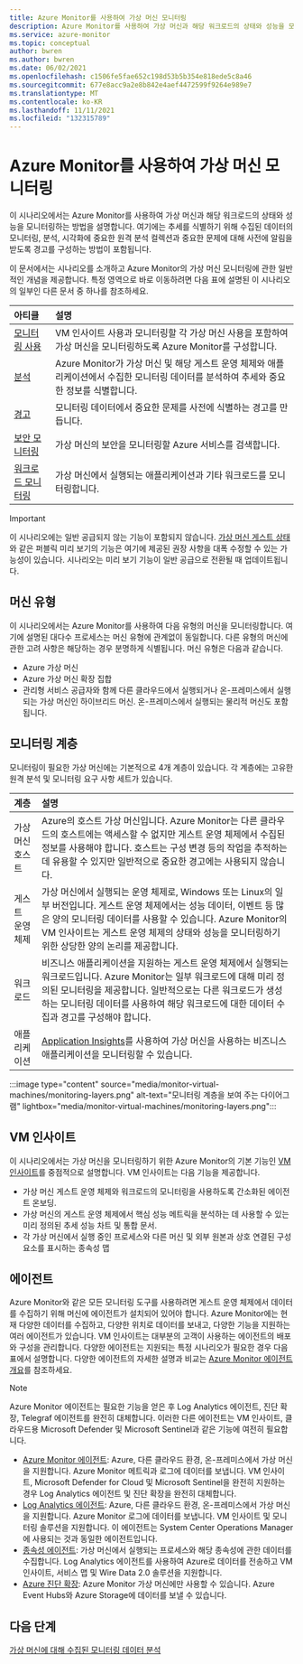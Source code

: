 ```yaml
---
title: Azure Monitor를 사용하여 가상 머신 모니터링
description: Azure Monitor를 사용하여 가상 머신과 해당 워크로드의 상태와 성능을 모니터링하는 방법을 알아봅니다.
ms.service: azure-monitor
ms.topic: conceptual
author: bwren
ms.author: bwren
ms.date: 06/02/2021
ms.openlocfilehash: c1506fe5fae652c198d53b5b354e818ede5c8a46
ms.sourcegitcommit: 677e8acc9a2e8b842e4aef4472599f9264e989e7
ms.translationtype: MT
ms.contentlocale: ko-KR
ms.lasthandoff: 11/11/2021
ms.locfileid: "132315789"
---
```

# <a name="monitor-virtual-machines-with-azure-monitor"></a>Azure Monitor를 사용하여 가상 머신 모니터링
이 시나리오에서는 Azure Monitor를 사용하여 가상 머신과 해당 워크로드의 상태와 성능을 모니터링하는 방법을 설명합니다. 여기에는 추세를 식별하기 위해 수집된 데이터의 모니터링, 분석, 시각화에 중요한 원격 분석 컬렉션과 중요한 문제에 대해 사전에 알림을 받도록 경고를 구성하는 방법이 포함됩니다.

이 문서에서는 시나리오를 소개하고 Azure Monitor의 가상 머신 모니터링에 관한 일반적인 개념을 제공합니다. 특정 영역으로 바로 이동하려면 다음 표에 설명된 이 시나리오의 일부인 다른 문서 중 하나를 참조하세요.

| 아티클 | 설명 |
|:---|:---|
| [모니터링 사용](monitor-virtual-machine-configure.md) | VM 인사이트 사용과 모니터링할 각 가상 머신 사용을 포함하여 가상 머신을 모니터링하도록 Azure Monitor를 구성합니다.  |
| [분석](monitor-virtual-machine-analyze.md) | Azure Monitor가 가상 머신 및 해당 게스트 운영 체제와 애플리케이션에서 수집한 모니터링 데이터를 분석하여 추세와 중요한 정보를 식별합니다. |
| [경고](monitor-virtual-machine-alerts.md)   | 모니터링 데이터에서 중요한 문제를 사전에 식별하는 경고를 만듭니다. |
| [보안 모니터링](monitor-virtual-machine-security.md) | 가상 머신의 보안을 모니터링할 Azure 서비스를 검색합니다. |
| [워크로드 모니터링](monitor-virtual-machine-workloads.md) | 가상 머신에서 실행되는 애플리케이션과 기타 워크로드를 모니터링합니다. |

> [!IMPORTANT]
> 이 시나리오에는 일반 공급되지 않는 기능이 포함되지 않습니다. [가상 머신 게스트 상태](vminsights-health-overview.md)와 같은 퍼블릭 미리 보기의 기능은 여기에 제공된 권장 사항을 대폭 수정할 수 있는 가능성이 있습니다. 시나리오는 미리 보기 기능이 일반 공급으로 전환될 때 업데이트됩니다.

## <a name="types-of-machines"></a>머신 유형
이 시나리오에서는 Azure Monitor를 사용하여 다음 유형의 머신을 모니터링합니다. 여기에 설명된 대다수 프로세스는 머신 유형에 관계없이 동일합니다. 다른 유형의 머신에 관한 고려 사항은 해당하는 경우 분명하게 식별됩니다. 머신 유형은 다음과 같습니다. 

- Azure 가상 머신
- Azure 가상 머신 확장 집합
- 관리형 서비스 공급자와 함께 다른 클라우드에서 실행되거나 온-프레미스에서 실행되는 가상 머신인 하이브리드 머신. 온-프레미스에서 실행되는 물리적 머신도 포함됩니다.

## <a name="layers-of-monitoring"></a>모니터링 계층
모니터링이 필요한 가상 머신에는 기본적으로 4개 계층이 있습니다. 각 계층에는 고유한 원격 분석 및 모니터링 요구 사항 세트가 있습니다. 

| 계층 | 설명 |
|:---|:---|
| 가상 머신 호스트 | Azure의 호스트 가상 머신입니다. Azure Monitor는 다른 클라우드의 호스트에는 액세스할 수 없지만 게스트 운영 체제에서 수집된 정보를 사용해야 합니다. 호스트는 구성 변경 등의 작업을 추적하는 데 유용할 수 있지만 일반적으로 중요한 경고에는 사용되지 않습니다. |
| 게스트 운영 체제 | 가상 머신에서 실행되는 운영 체제로, Windows 또는 Linux의 일부 버전입니다. 게스트 운영 체제에서는 성능 데이터, 이벤트 등 많은 양의 모니터링 데이터를 사용할 수 있습니다. Azure Monitor의 VM 인사이트는 게스트 운영 체제의 상태와 성능을 모니터링하기 위한 상당한 양의 논리를 제공합니다. |
| 워크로드 | 비즈니스 애플리케이션을 지원하는 게스트 운영 체제에서 실행되는 워크로드입니다. Azure Monitor는 일부 워크로드에 대해 미리 정의된 모니터링을 제공합니다. 일반적으로는 다른 워크로드가 생성하는 모니터링 데이터를 사용하여 해당 워크로드에 대한 데이터 수집과 경고를 구성해야 합니다. |
| 애플리케이션 | [Application Insights](../app/app-insights-overview.md)를 사용하여 가상 머신을 사용하는 비즈니스 애플리케이션을 모니터링할 수 있습니다. 

:::image type="content" source="media/monitor-virtual-machines/monitoring-layers.png" alt-text="모니터링 계층을 보여 주는 다이어그램" lightbox="media/monitor-virtual-machines/monitoring-layers.png":::

## <a name="vm-insights"></a>VM 인사이트
이 시나리오에서는 가상 머신을 모니터링하기 위한 Azure Monitor의 기본 기능인 [VM 인사이트](../vm/vminsights-overview.md)를 중점적으로 설명합니다. VM 인사이트는 다음 기능을 제공합니다.

- 가상 머신 게스트 운영 체제와 워크로드의 모니터링을 사용하도록 간소화된 에이전트 온보딩. 
- 가상 머신의 게스트 운영 체제에서 핵심 성능 메트릭을 분석하는 데 사용할 수 있는 미리 정의된 추세 성능 차트 및 통합 문서.
- 각 가상 머신에서 실행 중인 프로세스와 다른 머신 및 외부 원본과 상호 연결된 구성 요소를 표시하는 종속성 맵

## <a name="agents"></a>에이전트
Azure Monitor와 같은 모든 모니터링 도구를 사용하려면 게스트 운영 체제에서 데이터를 수집하기 위해 머신에 에이전트가 설치되어 있어야 합니다. Azure Monitor에는 현재 다양한 데이터를 수집하고, 다양한 위치로 데이터를 보내고, 다양한 기능을 지원하는 여러 에이전트가 있습니다. VM 인사이트는 대부분의 고객이 사용하는 에이전트의 배포와 구성을 관리합니다. 다양한 에이전트는 지원되는 특정 시나리오가 필요한 경우 다음 표에서 설명합니다. 다양한 에이전트의 자세한 설명과 비교는 [Azure Monitor 에이전트 개요](../agents/agents-overview.md)를 참조하세요.

> [!NOTE]
> Azure Monitor 에이전트는 필요한 기능을 얻은 후 Log Analytics 에이전트, 진단 확장, Telegraf 에이전트를 완전히 대체합니다. 이러한 다른 에이전트는 VM 인사이트, 클라우드용 Microsoft Defender 및 Microsoft Sentinel과 같은 기능에 여전히 필요합니다.

- [Azure Monitor 에이전트](../agents/agents-overview.md#azure-monitor-agent): Azure, 다른 클라우드 환경, 온-프레미스에서 가상 머신을 지원합니다. Azure Monitor 메트릭과 로그에 데이터를 보냅니다. VM 인사이트, Microsoft Defender for Cloud 및 Microsoft Sentinel을 완전히 지원하는 경우 Log Analytics 에이전트 및 진단 확장을 완전히 대체합니다.
- [Log Analytics 에이전트](../agents/agents-overview.md#log-analytics-agent): Azure, 다른 클라우드 환경, 온-프레미스에서 가상 머신을 지원합니다. Azure Monitor 로그에 데이터를 보냅니다. VM 인사이트 및 모니터링 솔루션을 지원합니다. 이 에이전트는 System Center Operations Manager에 사용되는 것과 동일한 에이전트입니다.
- [종속성 에이전트](../agents/agents-overview.md#dependency-agent): 가상 머신에서 실행되는 프로세스와 해당 종속성에 관한 데이터를 수집합니다. Log Analytics 에이전트를 사용하여 Azure로 데이터를 전송하고 VM 인사이트, 서비스 맵 및 Wire Data 2.0 솔루션을 지원합니다.
- [Azure 진단 확장](../agents/agents-overview.md#azure-diagnostics-extension): Azure Monitor 가상 머신에만 사용할 수 있습니다. Azure Event Hubs와 Azure Storage에 데이터를 보낼 수 있습니다.

## <a name="next-steps"></a>다음 단계

[가상 머신에 대해 수집된 모니터링 데이터 분석](monitor-virtual-machine-analyze.md)
